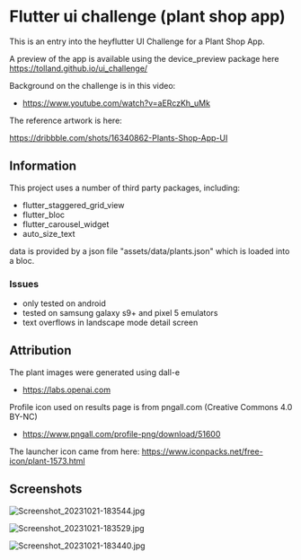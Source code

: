 # Flutter ui challenge (plant shop app)

This is an entry into the heyflutter UI Challenge for a Plant Shop App.

A preview of the app is available using the device_preview package here <https://tolland.github.io/ui_challenge/>

Background on the challenge is in this video:

- <https://www.youtube.com/watch?v=aERczKh_uMk>

The reference artwork is here:

https://dribbble.com/shots/16340862-Plants-Shop-App-UI



## Information

This project uses a number of third party packages, including:

- flutter_staggered_grid_view
- flutter_bloc
- flutter_carousel_widget
- auto_size_text

data is provided by a json file "assets/data/plants.json" which is loaded into a bloc.

### Issues

- only tested on android
- tested on samsung galaxy s9+ and pixel 5 emulators
- text overflows in landscape mode detail screen

## Attribution

The plant images were generated using dall-e

- <https://labs.openai.com>
 
Profile icon used on results page is from pngall.com (Creative Commons 4.0 BY-NC)

- <https://www.pngall.com/profile-png/download/51600>

The launcher icon came from here:
https://www.iconpacks.net/free-icon/plant-1573.html

## Screenshots

![Screenshot_20231021-183544.jpg](screenshots%2FScreenshot_20231021-183544.jpg)

![Screenshot_20231021-183529.jpg](screenshots%2FScreenshot_20231021-183529.jpg)

![Screenshot_20231021-183440.jpg](screenshots%2FScreenshot_20231021-183440.jpg)

